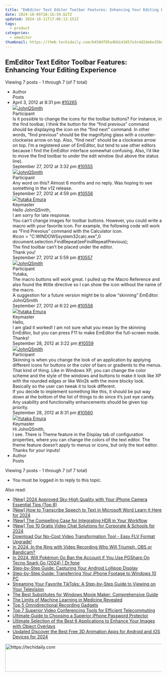 ```yaml
---
title: "EmEditor Text Editor Toolbar Features: Enhancing Your Editing Experience"
date: 2024-10-05T16:16:59.627Z
updated: 2024-10-11T17:06:13.151Z
tags:
  - product
categories:
  - emeditor
thumbnail: https://thmb.techidaily.com/b458df85a4bb141857a3c4d2de6e35b07f50e405e5e03af8173f938324bb194b.png
---
```


## EmEditor Text Editor Toolbar Features: Enhancing Your Editing Experience

Viewing 7 posts - 1 through 7 (of 7 total)

* Author  
Posts
* April 3, 2012 at 8:31 pm [#10265](https://tools.techidaily.com/emeditor/products/)  
[![](https://secure.gravatar.com/avatar/99e0a4de99febcf136998ab176c8b5aa?s=80&d=identicon&r=g)JohnQSmith](https://www.emeditor.com/forums/users/johnqsmith/ "View JohnQSmith's profile")  
Participant  
Is it possible to change the icons for the toolbar buttons? For instance, in the find toolbar, I think the button for the “find previous” command should be displaying the icon on the “find next” command. In other words, “find previous” should be the magnifying glass with a counter-clockwise arrow on top. Also, “find next” should be a clockwise arrow on top. I’m a registered user of EmEditor, but tend to use other editors because I find the EmEditor interface somewhat confusing. Also, I’d like to move the find toolbar to under the edit window (but above the status line).  
September 27, 2012 at 3:32 pm [#10555](https://tools.techidaily.com/emeditor/products/)  
[![](https://secure.gravatar.com/avatar/99e0a4de99febcf136998ab176c8b5aa?s=80&d=identicon&r=g)JohnQSmith](https://www.emeditor.com/forums/users/johnqsmith/ "View JohnQSmith's profile")  
Participant  
Any word on this? Almost 6 months and no reply. Was hoping to see something in the v12 release.  
September 27, 2012 at 4:59 pm [#10556](https://tools.techidaily.com/emeditor/products/)  
[![](https://secure.gravatar.com/avatar/a0a6377144ed3636f985d87303f65ed2?s=80&d=identicon&r=g)Yutaka Emura](https://www.emeditor.com/forums/users/yemura/ "View Yutaka Emura's profile")  
Keymaster  
Hello JohnQSmith,  
 I am sorry for late response.  
 You can’t change images for toolbar buttons. However, you could write a macro with your favorite icon. For example, the following code will work as “Find Prevoius” command with the Calculator icon.  
#icon = "C:WINDOWSsystem32calc.exe",0  
	document.selection.FindRepeat(eeFindRepeatPrevious);  
	 The find toolbar can’t be placed under the editor.  
 Thank you!  
September 27, 2012 at 5:59 pm [#10557](https://tools.techidaily.com/emeditor/products/)  
[![](https://secure.gravatar.com/avatar/99e0a4de99febcf136998ab176c8b5aa?s=80&d=identicon&r=g)JohnQSmith](https://www.emeditor.com/forums/users/johnqsmith/ "View JohnQSmith's profile")  
Participant  
Yutaka,  
 The macro buttons will work great. I pulled up the Macro Reference and also found the #title directive so I can show the icon without the name of the macro.  
 A suggestion for a future version might be to allow “skinning” EmEditor.  
 JohnQSmith  
September 27, 2012 at 6:22 pm [#10558](https://tools.techidaily.com/emeditor/products/)  
[![](https://secure.gravatar.com/avatar/a0a6377144ed3636f985d87303f65ed2?s=80&d=identicon&r=g)Yutaka Emura](https://www.emeditor.com/forums/users/yemura/ "View Yutaka Emura's profile")  
Keymaster  
Hello,  
 I am glad it worked! I am not sure what you mean by the skinning EmEditor, but you can press F11 to make EmEditor the full-screen mode.  
 Thanks!  
September 28, 2012 at 3:22 pm [#10559](https://tools.techidaily.com/emeditor/products/)  
[![](https://secure.gravatar.com/avatar/99e0a4de99febcf136998ab176c8b5aa?s=80&d=identicon&r=g)JohnQSmith](https://www.emeditor.com/forums/users/johnqsmith/ "View JohnQSmith's profile")  
Participant  
Skinning is when you change the look of an application by applying different icons for buttons or the color of bars or gradients to the menus. That kind of thing. Like in Windows XP, you can change the color scheme and the style of the windows and buttons to make it look like XP with the rounded edges or like Win2k with the more blocky look. Basically so the user can tweak it to look different.  
 If you decide to implement something like this, it should be put way down at the bottom of the list of things to do since it’s just eye candy. Any usability and functionality enhancements should be given top priority.  
September 28, 2012 at 8:31 pm [#10560](https://tools.techidaily.com/emeditor/products/)  
[![](https://secure.gravatar.com/avatar/a0a6377144ed3636f985d87303f65ed2?s=80&d=identicon&r=g)Yutaka Emura](https://www.emeditor.com/forums/users/yemura/ "View Yutaka Emura's profile")  
Keymaster  
Hi JohnQSmith,  
 I see. There is Theme feature in the Display tab of configuration properties, where you can change the colors of the text editor. The theme feature doesn’t apply to menus or icons, but only the text editor.  
 Thanks for your inputs!
* Author  
Posts

Viewing 7 posts - 1 through 7 (of 7 total)

* You must be logged in to reply to this topic.

<ins class="adsbygoogle"
     style="display:block"
     data-ad-format="autorelaxed"
     data-ad-client="ca-pub-7571918770474297"
     data-ad-slot="1223367746"></ins>

<ins class="adsbygoogle"
     style="display:block"
     data-ad-client="ca-pub-7571918770474297"
     data-ad-slot="8358498916"
     data-ad-format="auto"
     data-full-width-responsive="true"></ins>

<span class="atpl-alsoreadstyle">Also read:</span>
<div><ul>
<li><a href="https://fox-blue.techidaily.com/new-2024-approved-sky-high-quality-with-your-iphone-camera-essential-tips-top-8/"><u>[New] 2024 Approved Sky-High Quality with Your iPhone Camera Essential Tips (Top 8)</u></a></li>
<li><a href="https://fox-links.techidaily.com/new-how-to-transcribe-speech-to-text-in-microsoft-word-learn-it-here-for-2024/"><u>[New] How to Transcribe Speech to Text in Microsoft Word Learn It Here for 2024</u></a></li>
<li><a href="https://some-approaches.techidaily.com/new-the-compelling-case-for-integrating-hdr-in-your-workflow/"><u>[New] The Compelling Case for Integrating HDR in Your Workflow</u></a></li>
<li><a href="https://video-screen-grab.techidaily.com/new-top-10-gratis-video-chat-solutions-for-corporate-and-schools-for-2024/"><u>[New] Top 10 Gratis Video Chat Solutions for Corporate & Schools for 2024</u></a></li>
<li><a href="https://win-latest.techidaily.com/download-our-no-cost-video-transformation-tool-easy-flv-format-upgrade/"><u>Download Our No-Cost Video Transformation Tool - Easy FLV Format Upgrade!</u></a></li>
<li><a href="https://screen-mirroring-recording.techidaily.com/in-2024-in-the-ring-with-video-recording-who-will-triumph-obs-or-bandicam/"><u>In 2024, In the Ring with Video Recording Who Will Triumph, OBS or Bandicam?</u></a></li>
<li><a href="https://android-pokemon-go.techidaily.com/in-2024-will-pokemon-go-ban-the-account-if-you-use-pgsharp-on-tecno-spark-go-2024-drfone-by-drfone-virtual-android/"><u>In 2024, Will Pokémon Go Ban the Account if You Use PGSharp On Tecno Spark Go (2024) | Dr.fone</u></a></li>
<li><a href="https://win-latest.techidaily.com/step-by-step-guide-capturing-your-android-lollipop-display/"><u>Step-by-Step Guide: Capturing Your Android Lollipop Display</u></a></li>
<li><a href="https://win-latest.techidaily.com/step-by-step-guide-transferring-your-iphone-footage-to-windows-10-pc/"><u>Step-by-Step Guide: Transferring Your iPhone Footage to Windows 10 PC</u></a></li>
<li><a href="https://win-latest.techidaily.com/streaming-your-favorite-tiktoks-a-step-by-step-guide-to-viewing-on-your-television/"><u>Streaming Your Favorite TikToks: A Step-by-Step Guide to Viewing on Your Television</u></a></li>
<li><a href="https://win-latest.techidaily.com/the-best-substitutes-for-windows-movie-maker-comprehensive-guide/"><u>The Best Substitutes for Windows Movie Maker: Comprehensive Guide</u></a></li>
<li><a href="https://tech-hub.techidaily.com/the-limits-of-machine-learning-in-medicine-revealed/"><u>The Limits of Machine Learning in Medicine Revealed</u></a></li>
<li><a href="https://extra-resources.techidaily.com/top-5-omnidirectional-recording-gadgets/"><u>Top 5 Omnidirectional Recording Gadgets</u></a></li>
<li><a href="https://win-latest.techidaily.com/top-7-superior-video-conferencing-tools-for-efficient-telecommuting/"><u>Top 7 Superior Video Conferencing Tools for Efficient Telecommuting</u></a></li>
<li><a href="https://win-latest.techidaily.com/ultimate-guide-to-choosing-a-superior-iphone-password-protector/"><u>Ultimate Guide to Choosing a Superior iPhone Password Protector</u></a></li>
<li><a href="https://win-latest.techidaily.com/ultimate-selection-of-the-best-6-applications-to-enhance-your-images-with-object-overlays/"><u>Ultimate Selection of the Best 6 Applications to Enhance Your Images with Object Overlays</u></a></li>
<li><a href="https://ai-driven-video-production.techidaily.com/updated-discover-the-best-free-3d-animation-apps-for-android-and-ios-devices-for-2024/"><u>Updated Discover the Best Free 3D Animation Apps for Android and iOS Devices for 2024</u></a></li>
</ul></div>

<!-- affiliate ads begin -->
<a href="https://bluettius.sjv.io/c/5597632/2139119/17108" target="_top" id="2139119">
  <img src="//a.impactradius-go.com/display-ad/17108-2139119" border="0" alt="https://techidaily.com" width="728" height="90"/>
</a>
<img height="0" width="0" src="https://bluettius.sjv.io/i/5597632/2139119/17108" style="position:absolute;visibility:hidden;" border="0" />
<!-- affiliate ads end -->

